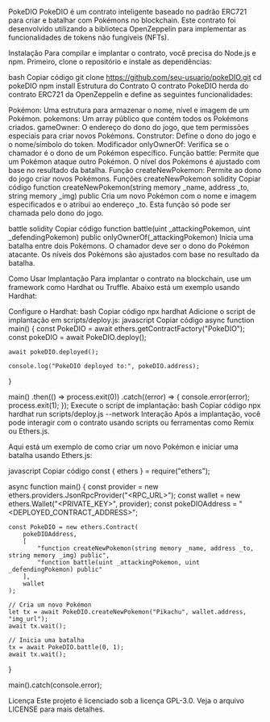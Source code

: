 PokeDIO
PokeDIO é um contrato inteligente baseado no padrão ERC721 para criar e batalhar com Pokémons no blockchain. Este contrato foi desenvolvido utilizando a biblioteca OpenZeppelin para implementar as funcionalidades de tokens não fungíveis (NFTs).

Instalação
Para compilar e implantar o contrato, você precisa do Node.js e npm. Primeiro, clone o repositório e instale as dependências:

bash
Copiar código
git clone https://github.com/seu-usuario/pokeDIO.git
cd pokeDIO
npm install
Estrutura do Contrato
O contrato PokeDIO herda do contrato ERC721 da OpenZeppelin e define as seguintes funcionalidades:

Pokémon: Uma estrutura para armazenar o nome, nível e imagem de um Pokémon.
pokemons: Um array público que contém todos os Pokémons criados.
gameOwner: O endereço do dono do jogo, que tem permissões especiais para criar novos Pokémons.
Construtor: Define o dono do jogo e o nome/símbolo do token.
Modificador onlyOwnerOf: Verifica se o chamador é o dono de um Pokémon específico.
Função battle: Permite que um Pokémon ataque outro Pokémon. O nível dos Pokémons é ajustado com base no resultado da batalha.
Função createNewPokemon: Permite ao dono do jogo criar novos Pokémons.
Funções
createNewPokemon
solidity
Copiar código
function createNewPokemon(string memory _name, address _to, string memory _img) public
Cria um novo Pokémon com o nome e imagem especificados e o atribui ao endereço _to. Esta função só pode ser chamada pelo dono do jogo.

battle
solidity
Copiar código
function battle(uint _attackingPokemon, uint _defendingPokemon) public onlyOwnerOf(_attackingPokemon)
Inicia uma batalha entre dois Pokémons. O chamador deve ser o dono do Pokémon atacante. Os níveis dos Pokémons são ajustados com base no resultado da batalha.

Como Usar
Implantação
Para implantar o contrato na blockchain, use um framework como Hardhat ou Truffle. Abaixo está um exemplo usando Hardhat:

Configure o Hardhat:
bash
Copiar código
npx hardhat
Adicione o script de implantação em scripts/deploy.js:
javascript
Copiar código
async function main() {
    const PokeDIO = await ethers.getContractFactory("PokeDIO");
    const pokeDIO = await PokeDIO.deploy();

    await pokeDIO.deployed();

    console.log("PokeDIO deployed to:", pokeDIO.address);
}

main()
.then(() => process.exit(0))
.catch((error) => {
    console.error(error);
    process.exit(1);
});
Execute o script de implantação:
bash
Copiar código
npx hardhat run scripts/deploy.js --network <network-name>
Interação
Após a implantação, você pode interagir com o contrato usando scripts ou ferramentas como Remix ou Ethers.js.

Aqui está um exemplo de como criar um novo Pokémon e iniciar uma batalha usando Ethers.js:

javascript
Copiar código
const { ethers } = require("ethers");

async function main() {
    const provider = new ethers.providers.JsonRpcProvider("<RPC_URL>");
    const wallet = new ethers.Wallet("<PRIVATE_KEY>", provider);
    const pokeDIOAddress = "<DEPLOYED_CONTRACT_ADDRESS>";

    const PokeDIO = new ethers.Contract(
        pokeDIOAddress,
        [
            "function createNewPokemon(string memory _name, address _to, string memory _img) public",
            "function battle(uint _attackingPokemon, uint _defendingPokemon) public"
        ],
        wallet
    );

    // Cria um novo Pokémon
    let tx = await PokeDIO.createNewPokemon("Pikachu", wallet.address, "img_url");
    await tx.wait();

    // Inicia uma batalha
    tx = await PokeDIO.battle(0, 1);
    await tx.wait();
}

main().catch(console.error);


Licença
Este projeto é licenciado sob a licença GPL-3.0. Veja o arquivo LICENSE para mais detalhes.

